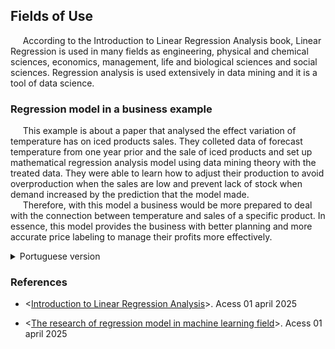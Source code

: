 ## Fields of Use
&nbsp;&nbsp;&nbsp;&nbsp; According to the Introduction to Linear Regression Analysis book, Linear Regression is used in many fields as engineering, physical and chemical sciences, economics, management, life and biological sciences and social sciences. Regression analysis is used extensively in data mining and it is a tool of data science.  
### Regression model in a business example
&nbsp;&nbsp;&nbsp;&nbsp; This example is about a paper that analysed the effect variation of temperature has on iced products sales. They colleted data of forecast temperature from one year prior and the sale of iced products and set up mathematical regression analysis model using data mining theory with the treated data. They were able to learn how to adjust their production to avoid overproduction when the sales are low and prevent lack of stock when demand increased by the prediction that the model made.  
&nbsp;&nbsp;&nbsp;&nbsp; Therefore, with this model a business would be more prepared to deal with the connection between temperature and sales of a specific product. In essence, this model provides the business with better planning and more accurate price labeling to manage their profits more effectively.

<details>
  <summary>Portuguese version</summary>
  VERSAO EM PORTUGUES AQUI!!!!
</details>


### References
- <[Introduction to Linear Regression Analysis](https://books.google.com.br/books?hl=en&lr=&id=tCIgEAAAQBAJ&oi=fnd&pg=PR13&dq=linear+regression+fields&ots=lgvaXse3Sr&sig=rQK8TmbQaqhnqulgKh6aNe3C1vc&redir_esc=y#v=onepage&q=%20field&f=false)>. Acess 01 april 2025 

- <[The research of regression model in machine learning field](https://www.matec-conferences.org/articles/matecconf/abs/2018/35/matecconf_ifid2018_01033/matecconf_ifid2018_01033.html)>. Acess 01 april 2025 
